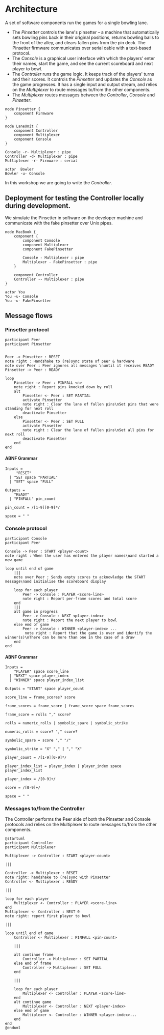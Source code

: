 # Architecture

A set of software components run the games for a single bowling lane.

* The _Pinsetter_ controls the lane's pinsetter – a machine that automatically sets bowling pins back in their original positions, returns bowling balls to the front of the alley, and clears fallen pins from the pin deck.  The Pinsetter firmware communicates over serial cable with a text-based protocol.
* The _Console_ is a graphical user interface with which the players' enter their names, start the game, and see the current scoreboard and next player to bowl.
* The _Controller_ runs the game logic.  It keeps track of the players' turns and their scores.  It controls the _Pinsetter_ and updates the _Console_ as the game progresses.  It has a single input and output stream, and relies on the _Multiplexer_ to route messages to/from the other components.
* The _Multiplexer_ routes messages between the _Controller_, _Console_ and _Pinsetter_.

```plantuml
node Pinsetter {
    component Firmware
}

node LaneUnit {
    component Controller
    component Multiplexer
    component Console
}

Console -r- Multiplexer : pipe
Controller -d- Multiplexer : pipe
Multiplexer -r- Firmware : serial

actor  Bowler
Bowler -u- Console
```

In this workshop we are going to write the _Controller_.

## Deployment for testing the Controller locally during development.  

We simulate the Pinsetter in software on the developer machine and communicate with the fake pinsetter over Unix pipes.

```plantuml
node MacBook {
    component {
        component Console
        component Multiplexer
        component FakePinsetter
        
        Console - Multiplexer : pipe
        Multiplexer - FakePinsetter : pipe
    }
    
    component Controller
    Controller -- Multiplexer : pipe
}

actor You
You -u- Console
You -u- FakePinsetter
```


## Message flows

### Pinsetter protocol


```plantuml
participant Peer
participant Pinsetter


Peer -> Pinsetter : RESET
note right : Handshake to (re)sync state of peer & hardware
note over Peer : Peer ignores all messages \nuntil it receives READY 
Pinsetter -> Peer : READY

loop
    Pinsetter -> Peer : PINFALL <n>
    note right : Report pins knocked down by roll
    alt
        Pinsetter <- Peer : SET PARTIAL
        activate Pinsetter
        note right : Clear the lane of fallen pins\nSet pins that were standing for next roll
        deactivate Pinsetter
    else
        Pinsetter <- Peer : SET FULL 
        activate Pinsetter
        note right : Clear the lane of fallen pins\nSet all pins for next roll
        deactivate Pinsetter
    end
end
```

#### ABNF Grammar

```
Inputs = 
     "RESET"
  | "SET space "PARTIAL"
  | "SET" space "FULL"

Outputs = 
    "READY"
  | "PINFALL" pin_count

pin_count = /[1-9][0-9]*/

space = " "
```

### Console protocol

```plantuml
participant Console
participant Peer

Console -> Peer : START <player-count>
note right : When the user has entered the player names\nand started a new game

loop until end of game
    |||
    note over Peer : Sends empty scores to acknowledge the START message\nand initialise the scoreboard display 
    
    loop for each player
        Peer -> Console : PLAYER <score-line>
        note right : Report per-frame scores and total score
    end
    |||
    alt game in progress
        Peer -> Console : NEXT <player-index>
        note right : Report the next player to bowl
    else end of game
        Peer -> Console : WINNER <player-index> ...
         note right : Report that the game is over and identify the winner(s)\nThere can be more than one in the case of a draw
    end
end
```

#### ABNF Grammar

```
Inputs = 
    "PLAYER" space score_line
  | "NEXT" space player_index
  | "WINNER" space player_index_list

Outputs = "START" space player_count

score_line = frame_scores? score

frame_scores = frame_score | frame_score space frame_scores

frame_score = rolls "," score?

rolls = numeric_rolls | symbolic_spare | symbolic_strike

numeric_rolls = score? "," score?

symbolic_spare = score "," "/"

symbolic_strike = "X" "," | "," "X"

player_count = /[1-9][0-9]*/

player_index_list = player_index | player_index space player_index_list

player_index = /[0-9]+/

score = /[0-9]+/

space = " "
```

### Messages to/from the Controller

The Controller performs the Peer side of both the Pinsetter and Console protocols and relies on the Multiplexer to route messages to/from the other components.

```plantuml
@startuml
participant Controller
participant Multiplexer

Multiplexer -> Controller : START <player-count>

|||

Controller -> Multiplexer : RESET
note right: handshake to (re)sync with Pinsetter
Controller <- Multiplexer : READY

|||

loop for each player
    Multiplexer <- Controller : PLAYER <score-line>
end
Multiplexer <- Controller : NEXT 0
note right: report first player to bowl

|||

loop until end of game
    Controller <- Multiplexer : PINFALL <pin-count>
    
    |||
    
    alt continue frame
        Controller -> Multiplexer : SET PARTIAL
    else end of frame
        Controller -> Multiplexer : SET FULL
    end
    
    |||
    
    loop for each player
        Multiplexer <- Controller : PLAYER <score-line>
    end
    alt continue game
        Multiplexer <- Controller : NEXT <player-index>
    else end of game
        Multiplexer <- Controller : WINNER <player-index>...
    end
end
@enduml
```


